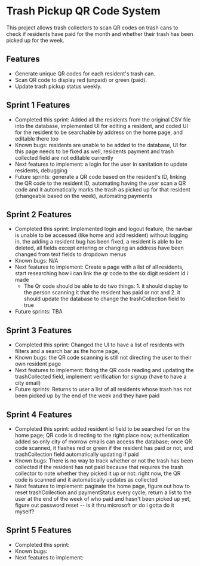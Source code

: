 # Trash Pickup QR Code System

This project allows trash collectors to scan QR codes on trash cans to check if residents have paid for the month and whether their trash has been picked up for the week.

## Features
- Generate unique QR codes for each resident's trash can.
- Scan QR code to display red (unpaid) or green (paid).
- Update trash pickup status weekly.

## Sprint 1 Features
- Completed this sprint: Added all the residents from the original CSV file into the database, implemented UI for editing a resident, and coded UI for the resident to be searchable by address on the home page, and editable there too
- Known bugs: residents are unable to be added to the database, UI for this page needs to be fixed as well, residents payment and trash collected field are not editable currently
- Next features to implement: a login for the user in sanitation to update residents, debugging
- Future sprints: generate a QR code based on the resident's ID, linking the QR code to the resident ID, automating having the user scan a QR code and it automatically marks the trash as picked up for that resident (changeable based on the week), automating payments

## Sprint 2 Features
- Completed this sprint: Implemented login and logout feature, the navbar is unable to be accessed (like home and add resident) without logging in, the adding a resident bug has been fixed, a resident is able to be deleted, all fields except entering or changing an address have been changed from text fields to dropdown menus
- Known bugs: N/A
- Next features to implement: Create a page with a list of all residents, start researching how i can link the qr code to the six digit resident id i made
    - The Qr code should be able to do two things: 1. it should display to the person scanning it that the resident has paid or not and 2. it should update the database to change the trashCollection field to true
- Future sprints: TBA

## Sprint 3 Features
- Completed this sprint: Changed the UI to have a list of residents with filters and a search bar as the home page,
- Known bugs: the QR code scanning is still not directing the user to their own resident page
- Next features to implement: fixing the QR code reading and updating the trashCollected field, implement verification for signup (have to have a city email)
- Future sprints: Returns to user a list of all residents whose trash has not been picked up by the end of the week and they have paid

## Sprint 4 Features
- Completed this sprint: added resident id field to be searched for on the home page; QR code is directing to the right place now; authentication added so only city of morrow emails can access the database; once QR code scanned, it flashes red or green if the resident has paid or not, and trashCollection field automatically updating if paid
- Known bugs: There is no way to track whether or not the trash has been collected if the resident has not paid because that requires the trash collector to note whether they picked it up or not: right now, the QR code is scanned and it automatically updates as collected
- Next features to implement: paginate the home page, figure out how to reset trashCollection and paymentStatus every cycle, return a list to the user at the end of the week of who paid and hasn't been picked up yet, figure out password reset -- is it thru microsoft or do i gotta do it myself?

## Sprint 5 Features
- Completed this sprint: 
- Known bugs: 
- Next features to implement: 